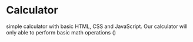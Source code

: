 # Calculator
simple calculator with basic HTML, CSS and JavaScript. Our calculator will only able to perform basic math operations ()
